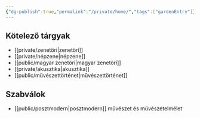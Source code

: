 ```yaml
---
{"dg-publish":true,"permalink":"/private/home/","tags":["gardenEntry"]}
---
```


## Kötelező tárgyak

- [[private/zenetöri\|zenetöri]]
- [[private/népzene\|népzene]]
- [[public/magyar zenetöri\|magyar zenetöri]]
- [[private/akusztika\|akusztika]]
- [[public/művészettörténet\|művészettörténet]]

## Szabválok

- [[public/posztmodern\|posztmodern]] művészet és művészetelmélet